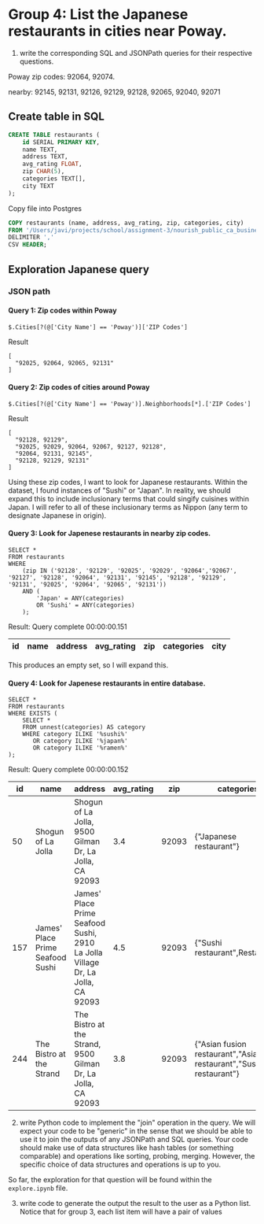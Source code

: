 # Group 4: List the Japanese restaurants in cities near Poway.

1. write the corresponding SQL and JSONPath queries for their respective questions.

Poway zip codes: 92064, 92074.

nearby: 92145, 92131, 92126, 92129, 92128, 92065, 92040, 92071

## Create table in SQL

```SQL
CREATE TABLE restaurants (
    id SERIAL PRIMARY KEY,
    name TEXT,
    address TEXT,
    avg_rating FLOAT,
    zip CHAR(5),
    categories TEXT[],
    city TEXT
);
```

Copy file into Postgres

```SQL
COPY restaurants (name, address, avg_rating, zip, categories, city)
FROM '/Users/javi/projects/school/assignment-3/nourish_public_ca_business.csv'
DELIMITER ','
CSV HEADER;
```

## Exploration Japanese query

### JSON path

#### Query 1: Zip codes within Poway 

```
$.Cities[?(@['City Name'] == 'Poway')]['ZIP Codes']
```

Result

```
[
  "92025, 92064, 92065, 92131"
]
```

#### Query 2: Zip codes of cities around Poway

```
$.Cities[?(@['City Name'] == 'Poway')].Neighborhoods[*].['ZIP Codes']
```

Result

```
[
  "92128, 92129",
  "92025, 92029, 92064, 92067, 92127, 92128",
  "92064, 92131, 92145",
  "92128, 92129, 92131"
]
```

Using these zip codes, I want to look for Japanese restaurants. Within the dataset, I found instances of "Sushi" or "Japan". In reality, we should expand this to include inclusionary terms that could singify cuisines within Japan. I will refer to all of these inclusionary terms as Nippon (any term to designate Japanese in origin).


#### Query 3: Look for Japenese restaurants in nearby zip codes. 


```
SELECT *
FROM restaurants
WHERE 
	(zip IN ('92128', '92129', '92025', '92029', '92064','92067', '92127', '92128', '92064', '92131', '92145', '92128', '92129', '92131', '92025', '92064', '92065', '92131'))
	AND (
		'Japan' = ANY(categories) 
        OR 'Sushi' = ANY(categories)
	);
```

Result: Query complete 00:00:00.151

|id |name                            |address                                                                       |avg_rating|zip  |categories                                                       |city    |
|---|--------------------------------|------------------------------------------------------------------------------|----------|-----|-----------------------------------------------------------------|--------|

This produces an empty set, so I will expand this.

#### Query 4: Look for Japenese restaurants in entire database. 

```
SELECT *
FROM restaurants
WHERE EXISTS (
    SELECT *
    FROM unnest(categories) AS category
    WHERE category ILIKE '%sushi%'
       OR category ILIKE '%japan%'
       OR category ILIKE '%ramen%'
);
```

Result: Query complete 00:00:00.152

|id |name                            |address                                                                       |avg_rating|zip  |categories                                                       |city    |
|---|--------------------------------|------------------------------------------------------------------------------|----------|-----|-----------------------------------------------------------------|--------|
|50 |Shogun of La Jolla              |Shogun of La Jolla, 9500 Gilman Dr, La Jolla, CA 92093                        |3.4       |92093|{"Japanese restaurant"}                                          |La Jolla|
|157|James' Place Prime Seafood Sushi|James' Place Prime Seafood Sushi, 2910 La Jolla Village Dr, La Jolla, CA 92093|4.5       |92093|{"Sushi restaurant",Restaurant}                                  |La Jolla|
|244|The Bistro at the Strand        |The Bistro at the Strand, 9500 Gilman Dr, La Jolla, CA 92093                  |3.8       |92093|{"Asian fusion restaurant","Asian restaurant","Sushi restaurant"}|La Jolla|


2. write Python code to implement the "join" operation in the query. We will expect your code to be "generic" in the sense that we should be able to use it to join the outputs of any JSONPath and SQL queries. Your code should make use of data structures like hash tables (or something comparable) and operations like sorting, probing, merging. However, the specific choice of data structures and operations is up to you.

So far, the exploration for that question will be found within the `explore.ipynb` file. 

3. write code to generate the output the result to the user as a Python list. Notice that for group 3, each list item will have a pair of values